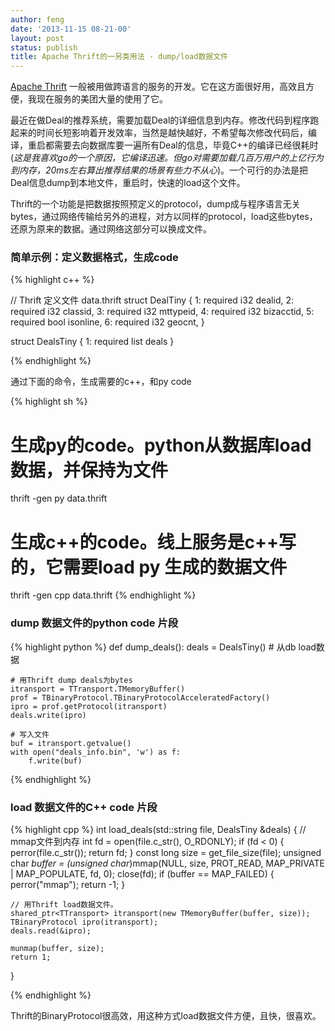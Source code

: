 ```yaml
---
author: feng
date: '2013-11-15 08-21-00'
layout: post
status: publish
title: Apache Thrift的一另类用法 - dump/load数据文件
---
```


[Apache Thrift](http://thrift.apache.org/)
一般被用做跨语言的服务的开发。它在这方面很好用，高效且方便，我现在服务的美团大量的使用了它。

最近在做Deal的推荐系统，需要加载Deal的详细信息到内存。修改代码到程序跑起来的时间长短影响着开发效率，当然是越快越好，不希望每次修改代码后，编译，重启都需要去向数据库要一遍所有Deal的信息，毕竟C++的编译已经很耗时(*这是我喜欢go的一个原因，它编译迅速。但go对需要加载几百万用户的上亿行为到内存，20ms左右算出推荐结果的场景有些力不从心*)。一个可行的办法是把Deal信息dump到本地文件，重启时，快速的load这个文件。

Thrift的一个功能是把数据按照预定义的protocol，dump成与程序语言无关bytes，通过网络传输给另外的进程，对方以同样的protocol，load这些bytes，还原为原来的数据。通过网络这部分可以换成文件。

### 简单示例：定义数据格式，生成code

{% highlight c++ %}

// Thrift 定义文件 data.thrift
struct DealTiny {
    1: required i32 dealid,
    2: required i32 classid,
    3: required i32 mttypeid,
    4: required i32 bizacctid,
    5: required bool isonline,
    6: required i32 geocnt,
}

struct DealsTiny {
    1: required list<DealTiny> deals
}

{% endhighlight %}


通过下面的命令，生成需要的c++，和py code

{% highlight sh %}
# 生成py的code。python从数据库load数据，并保持为文件
thrift -gen py data.thrift

# 生成c++的code。线上服务是c++写的，它需要load py 生成的数据文件
thrift -gen cpp data.thrift
{% endhighlight %}

### dump 数据文件的python code 片段

{% highlight python %}
def dump_deals():
    deals = DealsTiny() 
    # 从db load数据

    # 用Thrift dump deals为bytes
    itransport = TTransport.TMemoryBuffer()
    prof = TBinaryProtocol.TBinaryProtocolAcceleratedFactory()
    ipro = prof.getProtocol(itransport)
    deals.write(ipro)

    # 写入文件
    buf = itransport.getvalue()
    with open("deals_info.bin", 'w') as f:
        f.write(buf)


{% endhighlight %}

### load 数据文件的C++ code 片段

{% highlight cpp %}
int load_deals(std::string file, DealsTiny &deals) {
    // mmap文件到内存
    int fd = open(file.c_str(), O_RDONLY);
    if (fd < 0) {
        perror(file.c_str());
        return fd;
    }
    const long size = get_file_size(file);
    unsigned char *buffer = (unsigned char*)mmap(NULL, size, PROT_READ, MAP_PRIVATE | MAP_POPULATE, fd, 0);
    close(fd);
    if (buffer == MAP_FAILED) {
        perror("mmap");
        return -1;
    }

    // 用Thrift load数据文件。
    shared_ptr<TTransport> itransport(new TMemoryBuffer(buffer, size));
    TBinaryProtocol ipro(itransport);
    deals.read(&ipro);

    munmap(buffer, size);
    return 1;
}


{% endhighlight %}

Thrift的BinaryProtocol很高效，用这种方式load数据文件方便，且快，很喜欢。
